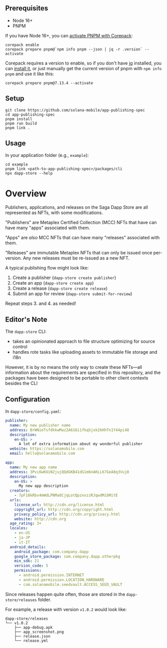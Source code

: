 ## Prerequisites

- Node 16+
- PNPM

If you have Node 16+, you can [activate PNPM with Corepack](https://pnpm.io/installation#using-corepack):

```shell
corepack enable
corepack prepare pnpm@`npm info pnpm --json | jq -r .version` --activate
```

Corepack requires a version to enable, so if you don't have [jq](https://stedolan.github.io/jq/) installed, you can [install it](https://formulae.brew.sh/formula/jq), or just manually get the current version of pnpm with `npm info pnpm` and use it like this:

```shell
corepack prepare pnpm@7.13.4 --activate
```

## Setup

```shell
git clone https://github.com/solana-mobile/app-publishing-spec
cd app-publishing-spec
pnpm install
pnpm run build
pnpm link .
```

## Usage

In your application folder (e.g., `example`):

```shell
cd example
pnpm link <path-to-app-publishing-spec>/packages/cli
npx dapp-store --help
```

# Overview

Publishers, applications, and releases on the Saga Dapp Store are all represented as NFTs, with some modifications.

"Publishers" are Metaplex Certified Collection (MCC) NFTs that have can have many "apps" associated with them.

"Apps" are _also_ MCC NFTs that can have many "releases" associated with them.

"Releases" are immutable Metaplex NFTs that can only be issued once per-version. Any new releases must be re-issued as a new NFT.

A typical publishing flow might look like:

1. Create a publisher (`dapp-store create publisher`)
2. Create an app (`dapp-store create app`)
3. Create a release (`dapp-store create release`)
4. Submit an app for review (`dapp-store submit-for-review`)

Repeat steps 3. and 4. as needed!

## Editor's Note

The `dapp-store` CLI:

- takes an opinionated approach to file structure optimizing for source control
- handles rote tasks like uploading assets to immutable file storage and i18n

However, it is by no means the only way to create these NFTs—all information about the requirements are specified in this repository, and the packages have been designed to be portable to other client contexts besides the CLI

## Configuration

In `dapp-store/config.yaml`:

```yaml
publisher:
  name: My new publisher name
  address: BrWNieTsfdkkwMaz2A616i1fkqSjxk2kHhTn1Y44pi48
  description:
    en-US: >
      A lot of extra information about my wonderful publisher
  website: https://solanamobile.com
  email: hello@solanamobile.com

app:
  name: My new app name
  address: 3Pvi6wKUiN2jujQQdGKB41dG1m6nAKLL67GeA8q3Vuj8
  description:
    en-US: >
      My new app description
  creators:
    - 7pF18kRbv4mWdLPNMa8CjqLotQpznxzzRJqwdMibMitE
  urls:
    license_url: http://cdn.org/license.html
    copyright_url: http://cdn.org/copyright.html
    privacy_policy_url: http://cdn.org/privacy.html
    website: http://cdn.org
  age_rating: 3+
  locales:
    - en-US
    - ja-JP
    - it-IT
  android_details:
    android_package: com.company.dapp
    google_store_package: com.company.dapp.otherpkg
    min_sdk: 21
    version_code: 5
    permissions:
      - android.permission.INTERNET
      - android.permission.LOCATION_HARDWARE
      - com.solanamobile.seedvault.ACCESS_SEED_VAULT
```

Since releases happen quite often, those are stored in the `dapp-store/releases` folder.

For example, a release with version `v1.0.2` would look like:

```
dapp-store/releases
└── v1.0.2
    ├── app-debug.apk
    ├── app_screenshot.png
    ├── release.json
    └── release.yml
```
